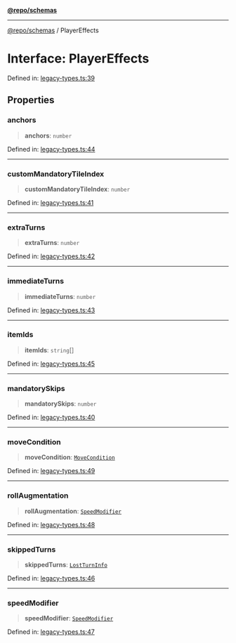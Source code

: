 [**@repo/schemas**](../README.md)

---

[@repo/schemas](../README.md) / PlayerEffects

# Interface: PlayerEffects

Defined in: [legacy-types.ts:39](https://github.com/alexqguo/drinking-board-game-v3/blob/fc5adf9b53e666003d4a7f6c500cdc49fb9dbd39/packages/schemas/src/legacy-types.ts#L39)

## Properties

### anchors

> **anchors**: `number`

Defined in: [legacy-types.ts:44](https://github.com/alexqguo/drinking-board-game-v3/blob/fc5adf9b53e666003d4a7f6c500cdc49fb9dbd39/packages/schemas/src/legacy-types.ts#L44)

---

### customMandatoryTileIndex

> **customMandatoryTileIndex**: `number`

Defined in: [legacy-types.ts:41](https://github.com/alexqguo/drinking-board-game-v3/blob/fc5adf9b53e666003d4a7f6c500cdc49fb9dbd39/packages/schemas/src/legacy-types.ts#L41)

---

### extraTurns

> **extraTurns**: `number`

Defined in: [legacy-types.ts:42](https://github.com/alexqguo/drinking-board-game-v3/blob/fc5adf9b53e666003d4a7f6c500cdc49fb9dbd39/packages/schemas/src/legacy-types.ts#L42)

---

### immediateTurns

> **immediateTurns**: `number`

Defined in: [legacy-types.ts:43](https://github.com/alexqguo/drinking-board-game-v3/blob/fc5adf9b53e666003d4a7f6c500cdc49fb9dbd39/packages/schemas/src/legacy-types.ts#L43)

---

### itemIds

> **itemIds**: `string`[]

Defined in: [legacy-types.ts:45](https://github.com/alexqguo/drinking-board-game-v3/blob/fc5adf9b53e666003d4a7f6c500cdc49fb9dbd39/packages/schemas/src/legacy-types.ts#L45)

---

### mandatorySkips

> **mandatorySkips**: `number`

Defined in: [legacy-types.ts:40](https://github.com/alexqguo/drinking-board-game-v3/blob/fc5adf9b53e666003d4a7f6c500cdc49fb9dbd39/packages/schemas/src/legacy-types.ts#L40)

---

### moveCondition

> **moveCondition**: [`MoveCondition`](MoveCondition.md)

Defined in: [legacy-types.ts:49](https://github.com/alexqguo/drinking-board-game-v3/blob/fc5adf9b53e666003d4a7f6c500cdc49fb9dbd39/packages/schemas/src/legacy-types.ts#L49)

---

### rollAugmentation

> **rollAugmentation**: [`SpeedModifier`](SpeedModifier.md)

Defined in: [legacy-types.ts:48](https://github.com/alexqguo/drinking-board-game-v3/blob/fc5adf9b53e666003d4a7f6c500cdc49fb9dbd39/packages/schemas/src/legacy-types.ts#L48)

---

### skippedTurns

> **skippedTurns**: [`LostTurnInfo`](LostTurnInfo.md)

Defined in: [legacy-types.ts:46](https://github.com/alexqguo/drinking-board-game-v3/blob/fc5adf9b53e666003d4a7f6c500cdc49fb9dbd39/packages/schemas/src/legacy-types.ts#L46)

---

### speedModifier

> **speedModifier**: [`SpeedModifier`](SpeedModifier.md)

Defined in: [legacy-types.ts:47](https://github.com/alexqguo/drinking-board-game-v3/blob/fc5adf9b53e666003d4a7f6c500cdc49fb9dbd39/packages/schemas/src/legacy-types.ts#L47)
